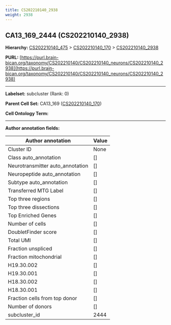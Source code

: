 ```yaml
---
title: CS202210140_2938
weight: 2938
---
```

## CA13_169_2444 (CS202210140_2938)
<b>Hierarchy: </b>
[CS202210140_475](../CS202210140_475) >
[CS202210140_170](../CS202210140_170) >
[CS202210140_2938](../CS202210140_2938)

**PURL:** [https://purl.brain-bican.org/taxonomy/CS202210140/CS202210140_neurons/CS202210140_2938](https://purl.brain-bican.org/taxonomy/CS202210140/CS202210140_neurons/CS202210140_2938)

---


**Labelset:** subcluster (Rank: 0)

**Parent Cell Set:** CA13_169 ([CS202210140_170](../CS202210140_170))



**Cell Ontology Term:** 

[MARKER GENES.]: #


---

[TRANSFERRED ANNOTATIONS.]: #


[AUTHOR ANNOTATION FIELDS.]: #


**Author annotation fields:**

| Author annotation | Value |
|-------------------|-------|
|Cluster ID|None|
|Class auto_annotation|[]|
|Neurotransmitter auto_annotation|[]|
|Neuropeptide auto_annotation|[]|
|Subtype auto_annotation|[]|
|Transferred MTG Label|[]|
|Top three regions|[]|
|Top three dissections|[]|
|Top Enriched Genes|[]|
|Number of cells|[]|
|DoubletFinder score|[]|
|Total UMI|[]|
|Fraction unspliced|[]|
|Fraction mitochondrial|[]|
|H19.30.002|[]|
|H19.30.001|[]|
|H18.30.002|[]|
|H18.30.001|[]|
|Fraction cells from top donor|[]|
|Number of donors|[]|
|subcluster_id|2444|
